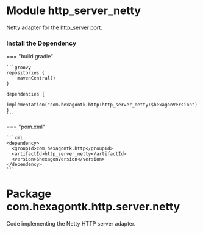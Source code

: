
# Module http_server_netty
[Netty] adapter for the [http_server] port.

[Netty]: https://netty.io
[http_server]: http_server.md

### Install the Dependency

=== "build.gradle"

    ```groovy
    repositories {
        mavenCentral()
    }

    dependencies {
      implementation("com.hexagontk.http:http_server_netty:$hexagonVersion")
    }
    ```

=== "pom.xml"

    ```xml
    <dependency>
      <groupId>com.hexagontk.http</groupId>
      <artifactId>http_server_netty</artifactId>
      <version>$hexagonVersion</version>
    </dependency>
    ```

# Package com.hexagontk.http.server.netty
Code implementing the Netty HTTP server adapter.
